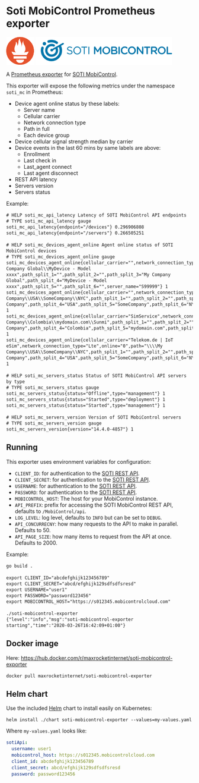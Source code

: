 # Soti MobiControl Prometheus exporter

<img src="https://raw.githubusercontent.com/max-rocket-internet/soti-mobicontrol-exporter/master/img/prometheus-logo.png" height="75">   <img src="https://raw.githubusercontent.com/max-rocket-internet/soti-mobicontrol-exporter/master/img/mc-logo.svg?sanitize=true" height="75">

A [Prometheus exporter](https://prometheus.io/docs/instrumenting/exporters/) for [SOTI MobiControl](https://soti.net/mobicontrol).

This exporter will expose the following metrics under the namespace `soti_mc` in Prometheus:

- Device agent online status by these labels:
  - Server name
  - Cellular carrier
  - Network connection type
  - Path in full
  - Each device group
- Device cellular signal strength median by carrier
- Device events in the last 60 mins by same labels are above:
  - Enrollment
  - Last check in
  - Last_agent connect
  - Last agent disconnect
- REST API latency
- Servers version
- Servers status

Example:

```
# HELP soti_mc_api_latency Latency of SOTI MobiControl API endpoints
# TYPE soti_mc_api_latency gauge
soti_mc_api_latency{endpoint="/devices"} 0.296906808
soti_mc_api_latency{endpoint="/servers"} 0.266505251

# HELP soti_mc_devices_agent_online Agent online status of SOTI MobiControl devices
# TYPE soti_mc_devices_agent_online gauge
soti_mc_devices_agent_online{cellular_carrier="",network_connection_type="Wifi",online="0",path="\\\\My Company Global\\MyDevice - Model xxxx",path_split_1="",path_split_2="",path_split_3="My Company Global",path_split_4="MyDevice - Model xxxx",path_split_5="",path_split_6="",server_name="S99999"} 1
soti_mc_devices_agent_online{cellular_carrier="",network_connection_type="Wifi",online="0",path="\\\\My Company\\USA\\SomeCompany\\NYC",path_split_1="",path_split_2="",path_split_3="My Company",path_split_4="USA",path_split_5="SomeCompany",path_split_6="NYC",server_name="S99999"} 1
soti_mc_devices_agent_online{cellular_carrier="SimService",network_connection_type="Lte",online="0",path="\\\\My Company\\Colombia\\mydomain.com\\Sunmi",path_split_1="",path_split_2="",path_split_3="My Company",path_split_4="Colombia",path_split_5="mydomain.com",path_split_6="Sunmi",server_name="S99999"} 1
soti_mc_devices_agent_online{cellular_carrier="Telekom.de | IoT eSim",network_connection_type="Lte",online="0",path="\\\\My Company\\USA\\SomeCompany\\NYC",path_split_1="",path_split_2="",path_split_3="My Company",path_split_4="USA",path_split_5="SomeCompany",path_split_6="NYC",server_name="S99999"} 1

# HELP soti_mc_servers_status Status of SOTI MobiControl API servers by type
# TYPE soti_mc_servers_status gauge
soti_mc_servers_status{status="Offline",type="management"} 1
soti_mc_servers_status{status="Started",type="deployment"} 1
soti_mc_servers_status{status="Started",type="management"} 1

# HELP soti_mc_servers_version Version of SOTI MobiControl servers
# TYPE soti_mc_servers_version gauge
soti_mc_servers_version{version="14.4.0-4857"} 1
```

## Running

This exporter uses environment variables for configuration:

- `CLIENT_ID`: for authentication to the [SOTI REST API](https://www.soti.net/mc/help/v15.0/en/adminutility/tools/restapi.html).
- `CLIENT_SECRET`: for authentication to the [SOTI REST API](https://www.soti.net/mc/help/v15.0/en/adminutility/tools/restapi.html).
- `USERNAME`: for authentication to the [SOTI REST API](https://www.soti.net/mc/help/v15.0/en/adminutility/tools/restapi.html).
- `PASSWORD`: for authentication to the [SOTI REST API](https://www.soti.net/mc/help/v15.0/en/adminutility/tools/restapi.html).
- `MOBICONTROL_HOST`: The host for your MobiControl instance.
- `API_PREFIX`: prefix for accessing the SOTI MobiControl REST API, defaults to `/MobiControl/api`.
- `LOG_LEVEL`: log level, defaults to `INFO` but can be set to `DEBUG`.
- `API_CONCURRECNY`: how many requests to the API to make in parallel. Defaults to 50.
- `API_PAGE_SIZE`: how many items to request from the API at once. Defaults to 2000.

Example:

```shell
go build .

export CLIENT_ID="abcdefghijk123456789"
export CLIENT_SECRET="abcd/efghijk129sdfsdfsresd"
export USERNAME="user1"
export PASSWORD="password123456"
export MOBICONTROL_HOST="https://s012345.mobicontrolcloud.com"

./soti-mobicontrol-exporter
{"level":"info","msg":"soti-mobicontrol-exporter starting","time":"2020-03-26T16:42:09+01:00"}
```

## Docker image

Here: https://hub.docker.com/r/maxrocketinternet/soti-mobicontrol-exporter

```
docker pull maxrocketinternet/soti-mobicontrol-exporter
```

## Helm chart

Use the included [Helm](https://helm.sh/) chart to install easily on Kubernetes:

```shell
helm install ./chart soti-mobicontrol-exporter --values=my-values.yaml
```

Where `my-values.yaml` looks like:

```yaml
sotiApi:
  username: user1
  mobicontrol_host: https://s012345.mobicontrolcloud.com
  client_id: abcdefghijk123456789
  client_secret: abcd/efghijk129sdfsdfsresd
  password: password123456
```
